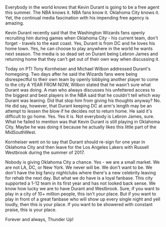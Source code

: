 Everybody in the world knows that Kevin Durant is going to be a free agent this summer. The NBA knows it. NBA fans know it. Oklahoma City knows it. Yet, the continual media fascination with his impending free agency is amazing. 

Kevin Durant recently said that the Washington Wizards fans openly recruiting him during games when Oklahoma City - his current team, don't forget - travels to the east coast. Yes, Durant is from DC and he loves his home town. Yes, he can choose to play anywhere in the world he wants next season. The media is so dead set on Durant being Lebron James and returning home that they can't get out of their own way when discussing it.

Today on PTI Tony Kornheiser and Michael Wilbon addressed Durant's homegoing. Two days after he said the Wizards fans were being disrespectful to their own team by openly lobbying another player to come to the city A YEAR FROM NOW, Wilbon stated that he wasn't sure what Durant was doing. A man who always discusses his unfettered access to the biggest and best players in the NBA said that he couldn't tell which way Durant was leaning. Did that stop him from giving his thoughts anyway? No. He did say, however, that Durant keeping DC at arm's length may be an attempt to lessen the blow if he decides not to return home. He said it's difficult to go home. Yes. Yes it is. Not everybody is Lebron James, sure. What he failed to mention was that Kevin Durant is still playing in Oklahoma City. Maybe he was doing it because he actually likes this little part of the MidSouthWest. 

Kornheiser went on to say that Durant should re-sign for one year in Oklahoma City and then leave for the Los Angeles Lakers with Russell Westbrook during the summer of 2017. 

Nobody is giving Oklahoma City a chance. Yes - we are a small market. We are not LA, DC, or New York. We never will be. We don't want to be. We don't have the big fancy nightclubs where there's a new celebrity leaving for rehab the next day. But what we do have is a loyal fanbase. This city supported a 1-12 team in its first year and has not looked back sense. We know how lucky we are to have Durant and Westbrook. Sure, if you want to play in a city of 10+ million people, this isn't your place. But if you want to play in front of a great fanbase who will show up every single night and yell loudly, then this is your place. If you want to be showered with constant praise, this is your place.

Forever and always, Thunder Up!
